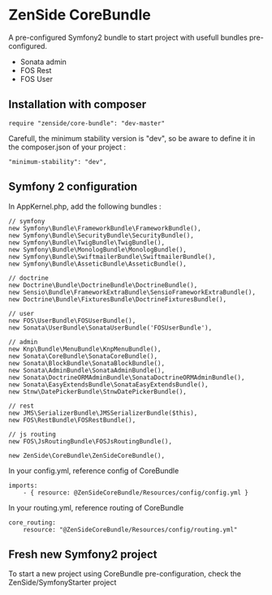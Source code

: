 ZenSide CoreBundle
==============

A pre-configured Symfony2 bundle to start project with usefull bundles pre-configured.

- Sonata admin
- FOS Rest
- FOS User

Installation with composer
------------
    require "zenside/core-bundle": "dev-master"

Carefull, the minimum stability version is "dev", so be aware to define it in the composer.json of your project :

    "minimum-stability": "dev",

Symfony 2 configuration
------------
In AppKernel.php, add the following bundles :

    // symfony
    new Symfony\Bundle\FrameworkBundle\FrameworkBundle(),
    new Symfony\Bundle\SecurityBundle\SecurityBundle(),
    new Symfony\Bundle\TwigBundle\TwigBundle(),
    new Symfony\Bundle\MonologBundle\MonologBundle(),
    new Symfony\Bundle\SwiftmailerBundle\SwiftmailerBundle(),
    new Symfony\Bundle\AsseticBundle\AsseticBundle(),

    // doctrine
    new Doctrine\Bundle\DoctrineBundle\DoctrineBundle(),
    new Sensio\Bundle\FrameworkExtraBundle\SensioFrameworkExtraBundle(),
    new Doctrine\Bundle\FixturesBundle\DoctrineFixturesBundle(),

    // user
    new FOS\UserBundle\FOSUserBundle(),
    new Sonata\UserBundle\SonataUserBundle('FOSUserBundle'),

    // admin
    new Knp\Bundle\MenuBundle\KnpMenuBundle(),
    new Sonata\CoreBundle\SonataCoreBundle(),
    new Sonata\BlockBundle\SonataBlockBundle(),
    new Sonata\AdminBundle\SonataAdminBundle(),
    new Sonata\DoctrineORMAdminBundle\SonataDoctrineORMAdminBundle(),
    new Sonata\EasyExtendsBundle\SonataEasyExtendsBundle(),
    new Stnw\DatePickerBundle\StnwDatePickerBundle(),

    // rest
    new JMS\SerializerBundle\JMSSerializerBundle($this),
    new FOS\RestBundle\FOSRestBundle(),

    // js routing
    new FOS\JsRoutingBundle\FOSJsRoutingBundle(),

    new ZenSide\CoreBundle\ZenSideCoreBundle(),

In your config.yml, reference config of CoreBundle

    imports:
        - { resource: @ZenSideCoreBundle/Resources/config/config.yml }
        
In your routing.yml, reference routing of CoreBundle

    core_routing:
        resource: "@ZenSideCoreBundle/Resources/config/routing.yml"

Fresh new Symfony2 project
-------------------
To start a new project using CoreBundle pre-configuration, check the ZenSide/SymfonyStarter project
